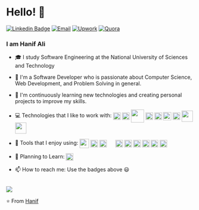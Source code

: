 # Hello! 👋
[![Linkedin Badge](https://img.shields.io/badge/LinkedIn-haneefaly-gray?labelColor=blue&style=flat-square&logo=Linkedin&logoColor=white&link=https://www.linkedin.com/in/haneefaly/)](https://www.linkedin.com/in/haneefaly/)
[![Email](https://img.shields.io/badge/Gmail-alihanif016-gray?labelColor=d44638&style=flat-square&logo=gmail&logoColor=white&link=mailto:alihanif016@gmail.com)](mailto:alihanif016@gmail.com)
[![Upwork](https://img.shields.io/badge/Upwork-Hire%20Me-gray?labelColor=32cd32&style=flat-square&logo=upwork&logoColor=white&link=https://www.upwork.com/o/profiles/users/~01e4e24f6f1a812341/)](https://www.upwork.com/o/profiles/users/~01e4e24f6f1a812341/)
[![Quora](https://img.shields.io/badge/Quora-Hanif%20Ali-gray?labelColor=red&style=flat-square&logo=Quora&link=https://quora.com/Hanif-Ali-11)](https://quora.com/Hanif-Ali-11)

### I am Hanif Ali

- 🎓 I study Software Engineering at the National University of Sciences and Technology


- 🔭 I'm a Software Developer who is passionate about Computer Science, Web Development, and Problem Solving in general.


- 🌱 I'm continuously learning new technologies and creating personal projects to improve my skills.


- 💻 Technologies that I like to work with: 
<img src="https://www.vectorlogo.zone/logos/python/python-icon.svg" height="20" valign="middle"> <img src="https://www.vectorlogo.zone/logos/javascript/javascript-horizontal.svg" height="20" valign="middle"> <img src="https://www.vectorlogo.zone/logos/djangoproject/djangoproject-ar21.svg" height="35" valign="middle"> <img src="https://www.vectorlogo.zone/logos/pocoo_flask/pocoo_flask-icon.svg" height="20" valign="middle"> <img src="https://www.vectorlogo.zone/logos/reactjs/reactjs-icon.svg" height="20" valign="middle"> <img src="https://www.vectorlogo.zone/logos/linux/linux-icon.svg" height="22" valign="middle"> <img src="https://www.vectorlogo.zone/logos/postgresql/postgresql-icon.svg" height="20" valign="middle">  <img src="https://www.vectorlogo.zone/logos/docker/docker-icon.svg" height="30" valign="middle">  <img src="https://www.vectorlogo.zone/logos/amazon_aws/amazon_aws-ar21.svg" height="30" valign="middle"> 


- 🔧 Tools that I enjoy using:
<img src="https://www.vectorlogo.zone/logos/gnu_bash/gnu_bash-ar21.svg" height="25" valign="middle"> <img src="https://www.vectorlogo.zone/logos/vim/vim-ar21.svg" height="20" valign="middle"> <img src="https://upload.wikimedia.org/wikipedia/commons/thumb/9/9a/Visual_Studio_Code_1.35_icon.svg/1024px-Visual_Studio_Code_1.35_icon.svg.png" height="20" valign="middle"> <img src="https://upload.wikimedia.org/wikipedia/commons/e/e4/Tmux_logo.svg" height="15" valign="middle"> <img src="https://www.vectorlogo.zone/logos/git-scm/git-scm-icon.svg" height="20" valign="middle"> <img src="https://www.vectorlogo.zone/logos/github/github-icon.svg" height="20" valign="middle"> <img src="https://www.vectorlogo.zone/logos/travis-ci/travis-ci-icon.svg" height="20" valign="middle"> <img src="https://www.vectorlogo.zone/logos/google_cloud/google_cloud-icon.svg" height="20" valign="middle">  <img src="https://www.vectorlogo.zone/logos/firebase/firebase-icon.svg" height="20" valign="middle"> <img src="https://www.vectorlogo.zone/logos/kubernetes/kubernetes-icon.svg" height="20" valign="middle">  

- 📅 Planning to Learn:  <img src="https://www.vectorlogo.zone/logos/graphql/graphql-icon.svg" height="20" valign="middle">  

- 📫 How to reach me: Use the badges above 😃
<br>
<img src="https://github-readme-stats.vercel.app/api?username=hanif-ali&show_icons=true">

⭐️ From [Hanif](https://github.com/hanif-ali)
